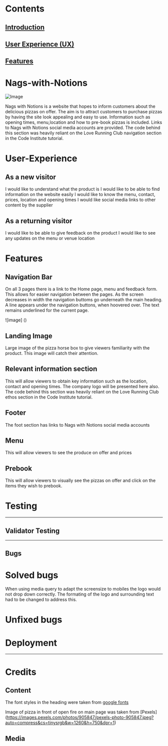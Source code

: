 <!-- Inspiration for readme layout taken from Iceland the land of fire and Ice provided by Institute Mentor Anthony -->



# Contents

## [Introduction](#nags-with-notions) 
## [User Experience (UX)](#user-experience)
## [Features](#features)

# Nags-with-Notions

![Image](../Nags-With-Notions/Assets/Images/Screenshot%202023-07-28%20120933.png)

Nags with Notions is a website that hopes to inform customers about the delicious
pizzas on offer. The aim is to attract customers to purchase pizzas by having
the site look appealing and easy to use. Information such as opening times, menu,location
and how to pre-book pizzas is included. Links to Nags with Notions social media accounts 
are provided. The code behind this section was heavily reliant on the Love Running Club navigation section in the Code Institute tutorial.

# User-Experience

## As a new visitor

I would like to understand what the product is
I would like to be able to find information on the website easily
I would like to know the menu, contact, prices, location and opening times
I would like social media links to other content by the supplier

## As a returning visitor

I would like to be able to give feedback on the product
I would like to see any updates on the menu or venue location

# Features

## Navigation Bar

On all 3 pages there is a link to the Home page, menu and feedback form. 
This allows for easier navigation between the pages.
As the screen decreases in width the navigation buttoms go underneath the main heading.
A line appears under the navigation buttons, when hoovered over. The text remains underlined 
for the current page. 

![image] ()

## Landing Image

Large image of the pizza horse box to give viewers familiarity with the product.
This image will catch their attention.

## Relevant information section

This will allow viewers to obtain key information such as the location, contact and opening
times. The company logo will be presented here also. The code behind this section was heavily reliant on the Love Running Club ethos section in the Code Institute tutorial. 

## Footer

The foot section has links to Nags with Notions social media accounts

## Menu

This will allow viewers to see the produce on offer and prices

## Prebook

This will allow viewers to visually see the pizzas on offer and click on the items
they wish to prebook.

# Testing

--------------

## Validator Testing

-------------------

## Bugs

# Solved bugs

When using media query to adapt the screensize to mobiles the logo would not drop down correctly. The formating of the logo and surrounding text had to be changed to address this. 

# Unfixed bugs

# Deployment

------------------------------------

# Credits

## Content

The font styles in the heading were taken from [google fonts](<https://fonts.google.com/specimen/Permanent+Marker?query=perm>)

Image of pizza in front of open fire on main page was taken from [Pexels] (<https://images.pexels.com/photos/905847/pexels-photo-905847.jpeg?auto=compress&cs=tinysrgb&w=1260&h=750&dpr=1>)

## Media











